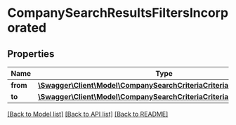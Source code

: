 # CompanySearchResultsFiltersIncorporated

## Properties
Name | Type | Description | Notes
------------ | ------------- | ------------- | -------------
**from** | [**\Swagger\Client\Model\CompanySearchCriteriaCriteriaIncorporatedFrom**](CompanySearchCriteriaCriteriaIncorporatedFrom.md) |  | [optional] 
**to** | [**\Swagger\Client\Model\CompanySearchCriteriaCriteriaIncorporatedFrom**](CompanySearchCriteriaCriteriaIncorporatedFrom.md) |  | [optional] 

[[Back to Model list]](../README.md#documentation-for-models) [[Back to API list]](../README.md#documentation-for-api-endpoints) [[Back to README]](../README.md)


